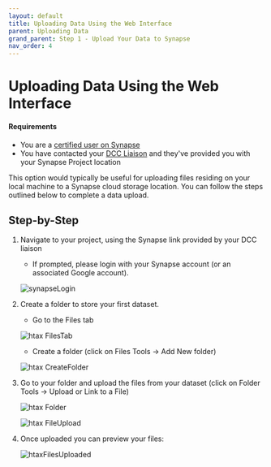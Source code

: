 ```yaml
---
layout: default
title: Uploading Data Using the Web Interface
parent: Uploading Data
grand_parent: Step 1 - Upload Your Data to Synapse 
nav_order: 4
---
```


# Uploading Data Using the Web Interface

#### Requirements
- You are a [certified user on Synapse](https://docs.synapse.org/articles/accounts_certified_users_and_profile_validation.html#certified-users)
- You have contacted your [DCC Liaison](dcc-liaison) and they've provided you with your Synapse Project location

This option would typically be useful for uploading files residing on your local machine to a Synapse cloud storage location. You can follow the steps outlined below to complete a data upload.

## Step-by-Step

1. Navigate to your project, using the Synapse link provided by your DCC liaison
   - If prompted, please login with your Synapse account (or an associated Google account).
 
   ![synapseLogin](https://user-images.githubusercontent.com/15043209/67429375-e0faab80-f594-11e9-9353-1ab2fcd4976e.png)

2. Create a folder to store your first dataset.
   - Go to the Files tab 

   ![htax FilesTab](https://user-images.githubusercontent.com/15043209/67429855-df7db300-f595-11e9-88b4-dab59c3ec95a.png)
    
   - Create a folder (click on Files Tools -> Add New folder) 
   
   ![htax CreateFolder](https://user-images.githubusercontent.com/15043209/67429986-253a7b80-f596-11e9-8e71-52c6b946f676.png)


3. Go to your folder and upload the files from your dataset (click on Folder Tools -> Upload or Link to a File)
   
   ![htax Folder](https://user-images.githubusercontent.com/15043209/67430041-4733fe00-f596-11e9-90fc-cd88cdef51c1.png)
   
   ![htax FileUpload](https://user-images.githubusercontent.com/15043209/67430069-531fc000-f596-11e9-811b-5c48ef1a8ded.png)

4. Once uploaded you can preview your files:
   
   ![htaxFilesUploaded](https://user-images.githubusercontent.com/15043209/67430086-5c109180-f596-11e9-9c58-dc7f36c5f134.png)


